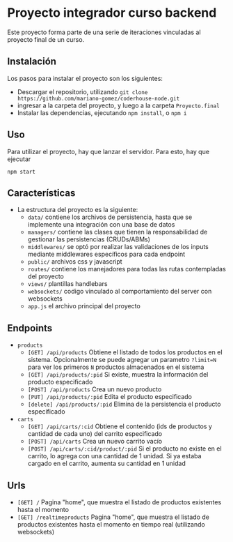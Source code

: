# Proyecto integrador curso backend

Este proyecto forma parte de una serie de iteraciones vinculadas al proyecto final de un curso.

## Instalación

Los pasos para instalar el proyecto son los siguientes:
- Descargar el repositorio, utilizando `git clone https://github.com/mariano-gomez/coderhouse-node.git`
- ingresar a la carpeta del proyecto, y luego a la carpeta `Proyecto.final`
- Instalar las dependencias, ejecutando `npm install`, o `npm i`

## Uso

Para utilizar el proyecto, hay que lanzar el servidor. Para esto, hay que ejecutar

```shell
npm start
```

## Características

- La estructura del proyecto es la siguiente:
    - `data/` contiene los archivos de persistencia, hasta que se implemente una integración con una base de datos
    - `managers/` contiene las clases que tienen la responsabilidad de gestionar las persistencias (CRUDs/ABMs)
    - `middlewares/` se optó por realizar las validaciones de los inputs mediante middlewares específicos para cada endpoint
    - `public/` archivos css y javascript
    - `routes/` contiene los manejadores para todas las rutas contempladas del proyecto
    - `views/` plantillas handlebars
    - `websockets/` codigo vinculado al comportamiento del server con websockets
    - `app.js` el archivo principal del proyecto

## Endpoints

  - `products`
    - `[GET] /api/products` Obtiene el listado de todos los productos en el sistema. Opcionalmente se puede agregar un parametro `?limit=N` para ver los primeros `N` productos almacenados en el sistema
    - `[GET] /api/products/:pid` Si existe, muestra la información del producto especificado
    - `[POST] /api/products` Crea un nuevo producto
    - `[PUT] /api/products/:pid` Edita el producto especificado
    - `[delete] /api/products/:pid` Elimina de la persistencia el producto especificado
  - `carts`
    - `[GET] /api/carts/:cid` Obtiene el contenido (ids de productos y cantidad de cada uno) del carrito especificado
    - `[POST] /api/carts` Crea un nuevo carrito vacío
    - `[POST] /api/carts/:cid/product/:pid` Si el producto no existe en el carrito, lo agrega con una cantidad de 1 unidad. Si ya estaba cargado en el carrito, aumenta su cantidad en 1 unidad

## Urls
  - `[GET] /` Pagina "home", que muestra el listado de productos existentes hasta el momento 
  - `[GET] /realtimeproducts` Pagina "home", que muestra el listado de productos existentes hasta el momento en tiempo real (utilizando websockets) 

